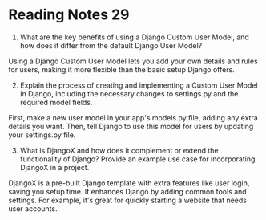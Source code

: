 # Reading Notes 29

1. What are the key benefits of using a Django Custom User Model, and how does it differ from the default Django User Model?

Using a Django Custom User Model lets you add your own details and rules for users, making it more flexible than the basic setup Django offers.

2. Explain the process of creating and implementing a Custom User Model in Django, including the necessary changes to settings.py and the required model fields.

First, make a new user model in your app's models.py file, adding any extra details you want. Then, tell Django to use this model for users by updating your settings.py file.

3. What is DjangoX and how does it complement or extend the functionality of Django? Provide an example use case for incorporating DjangoX in a project.

DjangoX is a pre-built Django template with extra features like user login, saving you setup time. It enhances Django by adding common tools and settings. For example, it's great for quickly starting a website that needs user accounts.
